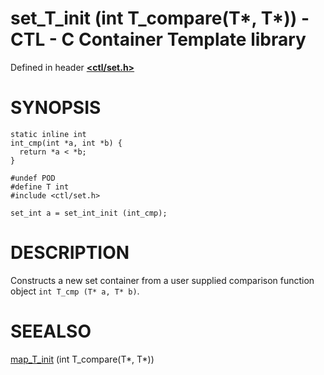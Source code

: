 # set_T_init (int T_compare(T*, T*)) - CTL - C Container Template library

Defined in header [**<ctl/set.h>**](../set.md)

# SYNOPSIS

    static inline int
    int_cmp(int *a, int *b) {
      return *a < *b;
    }

    #undef POD
    #define T int
    #include <ctl/set.h>

    set_int a = set_int_init (int_cmp);

# DESCRIPTION

Constructs a new set container from a user supplied comparison function object
`int T_cmp (T* a, T* b)`.

# SEEALSO

[map_T_init](../map/init.md) (int T_compare(T*, T*))
